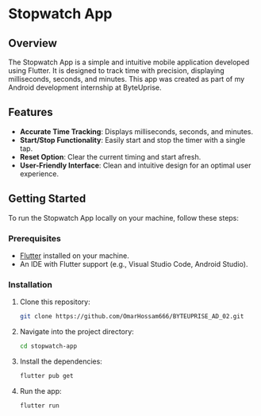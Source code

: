 # Stopwatch App

## Overview

The Stopwatch App is a simple and intuitive mobile application developed using Flutter. It is designed to track time with precision, displaying milliseconds, seconds, and minutes. This app was created as part of my Android development internship at ByteUprise.

## Features

- **Accurate Time Tracking**: Displays milliseconds, seconds, and minutes.
- **Start/Stop Functionality**: Easily start and stop the timer with a single tap.
- **Reset Option**: Clear the current timing and start afresh.
- **User-Friendly Interface**: Clean and intuitive design for an optimal user experience.

## Getting Started

To run the Stopwatch App locally on your machine, follow these steps:

### Prerequisites

- [Flutter](https://flutter.dev/docs/get-started/install) installed on your machine.
- An IDE with Flutter support (e.g., Visual Studio Code, Android Studio).

### Installation

1. Clone this repository:
   ```bash
   git clone https://github.com/OmarHossam666/BYTEUPRISE_AD_02.git
   ```
2. Navigate into the project directory:
   ```bash
   cd stopwatch-app
   ```
3. Install the dependencies:
   ```bash
   flutter pub get
   ```
4. Run the app:
   ```bash
   flutter run
   ```
